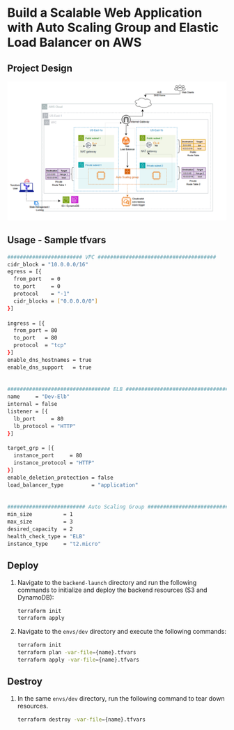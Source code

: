 # Build a Scalable Web Application with Auto Scaling Group and Elastic Load Balancer on AWS

## Project Design

![alt text](2-Tier-Design.png)


## Usage - Sample tfvars

```bash
######################## VPC ######################################
cidr_block = "10.0.0.0/16"
egress = [{
  from_port   = 0
  to_port     = 0
  protocol    = "-1"
  cidr_blocks = ["0.0.0.0/0"]
}]

ingress = [{
  from_port = 80
  to_port   = 80
  protocol  = "tcp"
}]
enable_dns_hostnames = true
enable_dns_support   = true


################################# ELB ##################################
name     = "Dev-Elb"
internal = false
listener = [{
  lb_port     = 80
  lb_protocol = "HTTP"
}]

target_grp = [{
  instance_port     = 80
  instance_protocol = "HTTP"
}]
enable_deletion_protection = false
load_balancer_type         = "application"


######################### Auto Scaling Group ##########################
min_size          = 1
max_size          = 3
desired_capacity  = 2
health_check_type = "ELB"
instance_type     = "t2.micro"

```

## Deploy

1. Navigate to the `backend-launch` directory and run the following commands to initialize and deploy the backend resources (S3 and DynamoDB):
   ```bash
   terraform init
   terraform apply
   ```
2. Navigate to the `envs/dev` directory and execute the following commands:
    ```bash
    terraform init
    terraform plan -var-file={name}.tfvars
    terraform apply -var-file={name}.tfvars
    ```

## Destroy
1. In the same `envs/dev` directory, run the following command to tear down resources.
    ```bash
    terraform destroy -var-file={name}.tfvars
    ```
